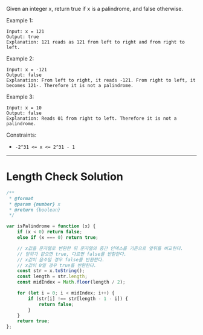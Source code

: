 Given an integer x, return true if x is a palindrome, and false otherwise.

Example 1:

```
Input: x = 121
Output: true
Explanation: 121 reads as 121 from left to right and from right to left.
```

Example 2:

```
Input: x = -121
Output: false
Explanation: From left to right, it reads -121. From right to left, it becomes 121-. Therefore it is not a palindrome.
```

Example 3:

```
Input: x = 10
Output: false
Explanation: Reads 01 from right to left. Therefore it is not a palindrome.
```

Constraints:

-   `-2^31 <= x <= 2^31 - 1`

---

# Length Check Solution

```js
/**
 * @format
 * @param {number} x
 * @return {boolean}
 */

var isPalindrome = function (x) {
    if (x < 0) return false;
    else if (x === 0) return true;

    // x값을 문자열로 변환한 뒤 문자열의 중간 인덱스를 기준으로 앞뒤를 비교한다.
    // 앞뒤가 같으면 true, 다르면 false를 반환한다.
    // x값이 음수일 경우 false를 반환한다.
    // x값이 0일 경우 true를 반환한다.
    const str = x.toString();
    const length = str.length;
    const midIndex = Math.floor(length / 2);

    for (let i = 0; i < midIndex; i++) {
        if (str[i] !== str[length - 1 - i]) {
            return false;
        }
    }
    return true;
};
```
